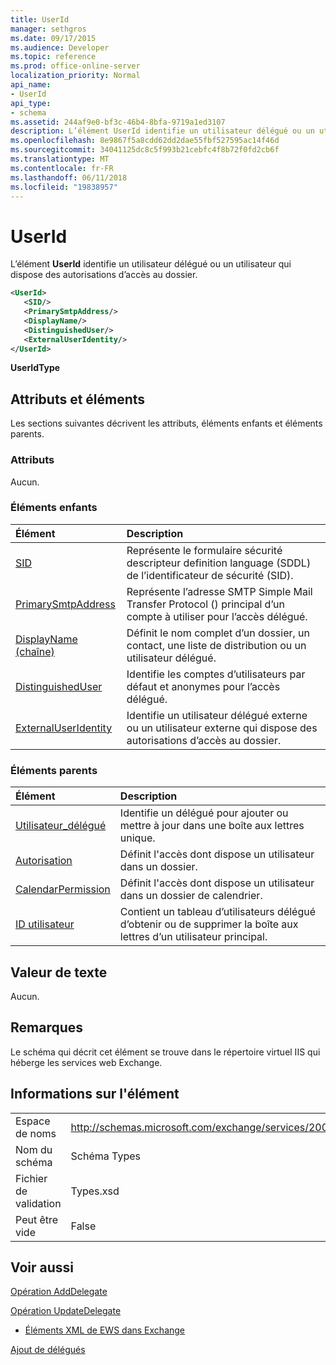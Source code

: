```yaml
---
title: UserId
manager: sethgros
ms.date: 09/17/2015
ms.audience: Developer
ms.topic: reference
ms.prod: office-online-server
localization_priority: Normal
api_name:
- UserId
api_type:
- schema
ms.assetid: 244af9e0-bf3c-46b4-8bfa-9719a1ed3107
description: L’élément UserId identifie un utilisateur délégué ou un utilisateur qui dispose des autorisations d’accès au dossier.
ms.openlocfilehash: 8e9867f5a8cdd62dd2dae55fbf527595ac14f46d
ms.sourcegitcommit: 34041125dc8c5f993b21cebfc4f8b72f0fd2cb6f
ms.translationtype: MT
ms.contentlocale: fr-FR
ms.lasthandoff: 06/11/2018
ms.locfileid: "19838957"
---
```

# <a name="userid"></a>UserId

L’élément **UserId** identifie un utilisateur délégué ou un utilisateur qui dispose des autorisations d’accès au dossier. 
  
```xml
<UserId>
   <SID/>
   <PrimarySmtpAddress/>
   <DisplayName/>
   <DistinguishedUser/>
   <ExternalUserIdentity/>
</UserId>
```

 **UserIdType**
## <a name="attributes-and-elements"></a>Attributs et éléments

Les sections suivantes décrivent les attributs, éléments enfants et éléments parents.
  
### <a name="attributes"></a>Attributs

Aucun.
  
### <a name="child-elements"></a>Éléments enfants

|**Élément**|**Description**|
|:-----|:-----|
|[SID](sid.md) <br/> |Représente le formulaire sécurité descripteur definition language (SDDL) de l’identificateur de sécurité (SID).  <br/> |
|[PrimarySmtpAddress](primarysmtpaddress.md) <br/> |Représente l’adresse SMTP Simple Mail Transfer Protocol () principal d’un compte à utiliser pour l’accès délégué.  <br/> |
|[DisplayName (chaîne)](displayname-string.md) <br/> |Définit le nom complet d’un dossier, un contact, une liste de distribution ou un utilisateur délégué.  <br/> |
|[DistinguishedUser](distinguisheduser.md) <br/> |Identifie les comptes d’utilisateurs par défaut et anonymes pour l’accès délégué.  <br/> |
|[ExternalUserIdentity](externaluseridentity.md) <br/> |Identifie un utilisateur délégué externe ou un utilisateur externe qui dispose des autorisations d’accès au dossier.  <br/> |
   
### <a name="parent-elements"></a>Éléments parents

|**Élément**|**Description**|
|:-----|:-----|
|[Utilisateur_délégué](delegateuser.md) <br/> |Identifie un délégué pour ajouter ou mettre à jour dans une boîte aux lettres unique.  <br/> |
|[Autorisation](permission.md) <br/> |Définit l'accès dont dispose un utilisateur dans un dossier.  <br/> |
|[CalendarPermission](calendarpermission.md) <br/> |Définit l'accès dont dispose un utilisateur dans un dossier de calendrier.  <br/> |
|[ID utilisateur](userids.md) <br/> |Contient un tableau d’utilisateurs délégué d’obtenir ou de supprimer la boîte aux lettres d’un utilisateur principal.  <br/> |
   
## <a name="text-value"></a>Valeur de texte

Aucun.
  
## <a name="remarks"></a>Remarques

Le schéma qui décrit cet élément se trouve dans le répertoire virtuel IIS qui héberge les services web Exchange.
  
## <a name="element-information"></a>Informations sur l'élément

|||
|:-----|:-----|
|Espace de noms  <br/> |http://schemas.microsoft.com/exchange/services/2006/types  <br/> |
|Nom du schéma  <br/> |Schéma Types  <br/> |
|Fichier de validation  <br/> |Types.xsd  <br/> |
|Peut être vide  <br/> |False  <br/> |
   
## <a name="see-also"></a>Voir aussi



[Opération AddDelegate](adddelegate-operation.md)
  
[Opération UpdateDelegate](updatedelegate-operation.md)


- [Éléments XML de EWS dans Exchange](ews-xml-elements-in-exchange.md)


[Ajout de délégués](http://msdn.microsoft.com/library/3a744150-66a3-4a13-9433-793603ba5038%28Office.15%29.aspx)

